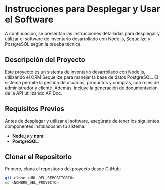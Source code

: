 # Instrucciones para Desplegar y Usar el Software

A continuación, se presentan las instrucciones detalladas para desplegar y utilizar el software de inventario desarrollado con Node.js, Sequelize y PostgreSQL según la prueba técnica.
## Descripción del Proyecto

Este proyecto es un sistema de inventario desarrollado con Node.js, utilizando el ORM Sequelize para manejar la base de datos PostgreSQL. El sistema permite la gestión de usuarios, productos y compras, con roles de administrador y cliente. Además, incluye la generación de documentación de la API utilizando APIDoc.

## Requisitos Previos

Antes de desplegar y utilizar el software, asegúrate de tener los siguientes componentes instalados en tu sistema:

- **Node.js** y **npm**: 
- **PostgreSQL**:

## Clonar el Repositorio

Primero, clona el repositorio del proyecto desde GitHub:

```bash
git clone <URL_DEL_REPOSITORIO>
cd <NOMBRE_DEL_PROYECTO>
